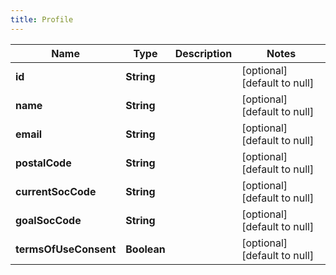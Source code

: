 ```yaml
---
title: Profile
---
```



| Name | Type | Description | Notes |
|------------ | ------------- | ------------- | -------------|
| **id** | **String** |  | [optional] [default to null] |
| **name** | **String** |  | [optional] [default to null] |
| **email** | **String** |  | [optional] [default to null] |
| **postalCode** | **String** |  | [optional] [default to null] |
| **currentSocCode** | **String** |  | [optional] [default to null] |
| **goalSocCode** | **String** |  | [optional] [default to null] |
| **termsOfUseConsent** | **Boolean** |  | [optional] [default to null] |
